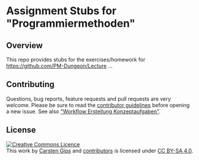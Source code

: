 # Assignment Stubs for "Programmiermethoden"

## Overview

This repo provides stubs for the exercises/homework for https://github.com/PM-Dungeon/Lecture ...

## Contributing

Questions, bug reports, feature requests and pull requests are very welcome.
Please be sure to read the [contributor guidelines](CONTRIBUTING.md) before
opening a new issue. See also ["Workflow Erstellung Konzeptaufgaben"](https://github.com/PM-Dungeon/PM-Lecture/wiki/Workflow-Erstellung-Konzeptaufgaben).


## License

<!-- https://creativecommons.org/choose/ -->
<a rel="license" href="http://creativecommons.org/licenses/by-sa/4.0/"><img alt="Creative Commons Licence" style="border-width:0" src="https://i.creativecommons.org/l/by-sa/4.0/88x31.png" /></a><br />This work by <a xmlns:cc="http://creativecommons.org/ns#" href="https://github.com/cagix" property="cc:attributionName" rel="cc:attributionURL">Carsten Gips</a> and <a href="https://github.com/PM-Dungeon/Assignment-Stubs/graphs/contributors">contributors</a> is licensed under <a rel="license" href="http://creativecommons.org/licenses/by-sa/4.0/">CC BY-SA 4.0</a>.
